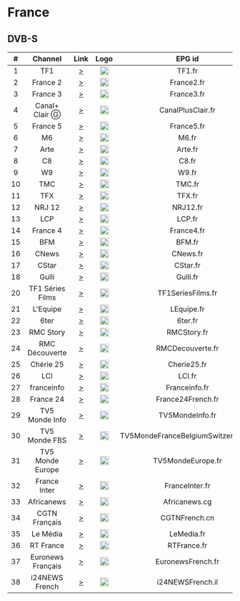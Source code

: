 <h1>France</h1>

<h2>DVB-S</h2>

| #  |      Channel      |                                                          Link                                                          |                                                                                         Logo                                                                                         |               EPG id                |
|:--:|:-----------------:|:----------------------------------------------------------------------------------------------------------------------:|:------------------------------------------------------------------------------------------------------------------------------------------------------------------------------------:|:-----------------------------------:|
| 1  |        TF1        |                                        [>](http://livetv.ktv.zone/3/play.m3u8)                                         |                            <img height="20" src="https://upload.wikimedia.org/wikipedia/fr/thumb/7/77/TF1_%282013%29.svg/640px-TF1_%282013%29.svg.png"/>                             |               TF1.fr                |
| 2  |     France 2      |                                       [>](http://livetv.ktv.zone/104/play.m3u8)                                        |                           <img height="20" src="https://upload.wikimedia.org/wikipedia/commons/thumb/5/53/France_2_2018.svg/886px-France_2_2018.svg.png"/>                           |             France2.fr              |
| 3  |     France 3      |                                       [>](http://livetv.ktv.zone/105/play.m3u8)                                        |                           <img height="20" src="https://upload.wikimedia.org/wikipedia/commons/thumb/d/dd/France_3_2018.svg/899px-France_3_2018.svg.png"/>                           |             France3.fr              |
| 4  |  Canal+ Clair Ⓖ   |  [>](http://hls-m007.live-lv3.canalplus-cdn.net/live/disk/canalplusclair-hd/hls-ios-fhd-clair/canalplusclair-hd.m3u8)  |                                             <img height="20" src="https://upload.wikimedia.org/wikipedia/fr/7/7f/Logo_%2B_Clair.jpeg"/>                                              |          CanalPlusClair.fr          |
| 5  |     France 5      |                                       [>](http://livetv.ktv.zone/107/play.m3u8)                                        |                           <img height="20" src="https://upload.wikimedia.org/wikipedia/commons/thumb/5/50/France_5_2018.svg/900px-France_5_2018.svg.png"/>                           |             France5.fr              |
| 6  |        M6         |          [>](https://shls-m6-france-prod-dub.shahid.net/out/v1/c8a9f6e000cd4ebaa4d2fc7d18c15988/index_3.m3u8)          |       <img height="20" src="https://upload.wikimedia.org/wikipedia/commons/thumb/4/4a/Logo_M6_%282020%2C_fond_clair%29.svg/1024px-Logo_M6_%282020%2C_fond_clair%29.svg.png"/>        |                M6.fr                |
| 7  |       Arte        |                                        [>](http://livetv.ktv.zone/9/play.m3u8)                                         |                                    <img height="20" src="https://raw.githubusercontent.com/tv-logo/tv-logos/main/countries/germany/arte-de.png"/>                                    |               Arte.fr               |
| 8  |        C8         |                                        [>](http://livetv.ktv.zone/10/play.m3u8)                                        |                           <img height="20" src="https://upload.wikimedia.org/wikipedia/commons/thumb/c/c2/Logo_C8_2016.svg/1024px-Logo_C8_2016.svg.png"/>                            |                C8.fr                |
| 9  |        W9         |                                        [>](http://livetv.ktv.zone/11/play.m3u8)                                        |                                <img height="20" src="https://upload.wikimedia.org/wikipedia/commons/thumb/4/40/W9_2018.svg/1024px-W9_2018.svg.png"/>                                 |                W9.fr                |
| 10 |        TMC        |                                        [>](http://livetv.ktv.zone/12/play.m3u8)                                        |                                  <img height="20" src="https://upload.wikimedia.org/wikipedia/en/thumb/5/54/TMC_logo.svg/1024px-TMC_logo.svg.png"/>                                  |               TMC.fr                |
| 11 |        TFX        |                                        [>](http://livetv.ktv.zone/13/play.m3u8)                                        |                             <img height="20" src="https://upload.wikimedia.org/wikipedia/fr/thumb/8/83/TFX_logo_2018.svg/640px-TFX_logo_2018.svg.png"/>                              |               TFX.fr                |
| 12 |      NRJ 12       |                           [>](https://nrj12.nrjaudio.fm/hls/live/2038374/nrj_12/master.m3u8)                           |                          <img height="20" src="https://upload.wikimedia.org/wikipedia/fr/thumb/9/93/NRJ_12_logo_2015.svg/757px-NRJ_12_logo_2015.svg.png"/>                           |              NRJ12.fr               |
| 13 |        LCP        |                                        [>](http://livetv.ktv.zone/15/play.m3u8)                                        | <img height="20" src="https://upload.wikimedia.org/wikipedia/fr/thumb/6/6a/Logo_LCP-AN_-_Public_S%C3%A9nat_%282019%29.svg/53px-Logo_LCP-AN_-_Public_S%C3%A9nat_%282019%29.svg.png"/> |               LCP.fr                |
| 14 |     France 4      |                                        [>](http://livetv.ktv.zone/16/play.m3u8)                                        |                           <img height="20" src="https://upload.wikimedia.org/wikipedia/commons/thumb/3/3b/France_4_2018.svg/998px-France_4_2018.svg.png"/>                           |             France4.fr              |
| 15 |        BFM        |                                        [>](http://livetv.ktv.zone/17/play.m3u8)                                        |                        <img height="20" src="https://upload.wikimedia.org/wikipedia/commons/thumb/4/45/Logo_BFMTV_2019.svg/1024px-Logo_BFMTV_2019.svg.png"/>                         |               BFM.fr                |
| 16 |       CNews       |                                        [>](http://livetv.ktv.zone/18/play.m3u8)                                        |                                                               <img height="20" src="https://i.imgur.com/UMRGAHx.png"/>                                                               |              CNews.fr               |
| 17 |       CStar       |                                        [>](http://livetv.ktv.zone/19/play.m3u8)                                        |                        <img height="20" src="https://upload.wikimedia.org/wikipedia/commons/thumb/c/c0/Logo_CStar_2016.svg/1024px-Logo_CStar_2016.svg.png"/>                         |              CStar.fr               |
| 18 |       Gulli       |      [>](https://origin2-6play.live.6cloud.fr/pool_rnpls9by/gulli/sixplaysd/hls_short_q2hyb21h_gulli/index.m3u8)       |                          <img height="20" src="https://upload.wikimedia.org/wikipedia/commons/thumb/a/ac/Gulli_logo_2023.png/1024px-Gulli_logo_2023.png"/>                           |              Gulli.fr               |
| 20 | TF1 Séries Films  |                                        [>](http://livetv.ktv.zone/22/play.m3u8)                                        |           <img height="20" src="https://upload.wikimedia.org/wikipedia/fr/thumb/4/4b/TF1_S%C3%A9ries_Films_logo_2020.svg/640px-TF1_S%C3%A9ries_Films_logo_2020.svg.png"/>            |          TF1SeriesFilms.fr          |
| 21 |     L'Equipe      |       [>](https://raw.githubusercontent.com/ipstreet312/freeiptv/master/ressources/dmotion/py/eqpe/equipe.m3u8)        |                                                               <img height="20" src="https://i.imgur.com/t35zhM9.png"/>                                                               |             LEquipe.fr              |
| 22 |       6ter        |                                        [>](http://livetv.ktv.zone/24/play.m3u8)                                        |                                                               <img height="20" src="https://i.imgur.com/2nd5Cox.png"/>                                                               |               6ter.fr               |
| 23 |     RMC Story     |                                        [>](http://livetv.ktv.zone/25/play.m3u8)                                        |                                                               <img height="20" src="https://i.imgur.com/h53nsyJ.png"/>                                                               |             RMCStory.fr             |
| 24 |  RMC Découverte   |                                        [>](http://livetv.ktv.zone/26/play.m3u8)                                        |          <img height="20" src="https://upload.wikimedia.org/wikipedia/fr/thumb/b/b3/RMC_D%C3%A9couverte_logo_2017.svg/langfr-350px-RMC_D%C3%A9couverte_logo_2017.svg.png"/>          |          RMCDecouverte.fr           |
| 25 |     Chérie 25     |                                        [>](http://livetv.ktv.zone/27/play.m3u8)                                        |                     <img height="20" src="https://upload.wikimedia.org/wikipedia/commons/thumb/2/2e/Logo_Ch%C3%A9rie_25.svg/512px-Logo_Ch%C3%A9rie_25.svg.png"/>                     |             Cherie25.fr             |
| 26 |        LCI        |                                        [>](http://livetv.ktv.zone/28/play.m3u8)                                        |            <img height="20" src="https://upload.wikimedia.org/wikipedia/fr/thumb/3/38/LCI_-_Logo_%28Ao%C3%BBt_2017%29.svg/62px-LCI_-_Logo_%28Ao%C3%BBt_2017%29.svg.png"/>            |               LCI.fr                |
| 27 |    franceinfo     |                          [>](http://ythls.armelin.one/channel/UCO6K_kkdP-lnSCiO3tPx7WA.m3u8)                           |                              <img height="20" src="https://upload.wikimedia.org/wikipedia/commons/thumb/0/03/Franceinfo.svg/640px-Franceinfo.svg.png"/>                              |            Franceinfo.fr            |
| 28 |     France 24     |                          [>](http://ythls.armelin.one/channel/UCCCPCZNChQdGa9EkATeye4g.m3u8)                           |                                                               <img height="20" src="https://i.imgur.com/61MSiq9.png"/>                                                               |          France24French.fr          |
| 29 |  TV5 Monde Info   |                        [>](https://ott.tv5monde.com/Content/HLS/Live/channel(info)/index.m3u8)                         |                                                               <img height="20" src="https://i.imgur.com/AJx5Fy2.png"/>                                                               |           TV5MondeInfo.fr           |
| 30 |   TV5 Monde FBS   |                         [>](https://ott.tv5monde.com/Content/HLS/Live/channel(fbs)/index.m3u8)                         |                                                               <img height="20" src="https://i.imgur.com/WmRbudc.png"/>                                                               | TV5MondeFranceBelgiumSwitzerland.fr |
| 31 | TV5 Monde Europe  |                       [>](https://ott.tv5monde.com/Content/HLS/Live/channel(europe)/index.m3u8)                        |                                                               <img height="20" src="https://i.imgur.com/rPAbMSu.png"/>                                                               |          TV5MondeEurope.fr          |
| 32 |   France Inter    |                          [>](http://ythls.armelin.one/channel/UCJldRgT_D7Am-ErRHQZ90uw.m3u8)                           |                                                               <img height="20" src="https://i.imgur.com/d9Ncl8m.png"/>                                                               |           FranceInter.fr            |
| 33 |    Africanews     |                          [>](http://ythls.armelin.one/channel/UC25EuGAePOPvPrUA5cmu3dQ.m3u8)                           |                                                               <img height="20" src="https://i.imgur.com/xocvePC.png"/>                                                               |            Africanews.cg            |
| 34 |   CGTN Français   |                              [>](https://news.cgtn.com/resource/live/french/cgtn-f.m3u8)                               |                                                               <img height="20" src="https://i.imgur.com/fMsJYzl.png"/>                                                               |            CGTNFrench.cn            |
| 35 |     Le Média      |                          [>](http://ythls.armelin.one/channel/UCT67YOMntJxfRnO_9bXDpvw.m3u8)                           |                                              <img height="20" src="https://upload.wikimedia.org/wikipedia/fr/7/75/Logo_Le_Média.png"/>                                               |             LeMedia.fr              |
| 36 |     RT France     |                                [>](https://rt-fra.rttv.com/live/rtfrance/playlist.m3u8)                                |                          <img height="20" src="https://upload.wikimedia.org/wikipedia/commons/thumb/b/b8/RT-France-logo.svg/512px-RT-France-logo.svg.png"/>                          |             RTFrance.fr             |
| 37 | Euronews Français |               [>](https://shls-live-ak.akamaized.net/out/v1/302a3ad418214d3f94460738a805b930/index.m3u8)               |                                                               <img height="20" src="https://i.imgur.com/8t9mdg9.png"/>                                                               |          EuronewsFrench.fr          |
| 38 |  i24NEWS French   | [>](https://bcovlive-a.akamaihd.net/cc8266d36bb5469b8b4a3097497e06e6/eu-central-1/5377161796001/playlist-all_dvr.m3u8) |                              <img height="20" src="https://upload.wikimedia.org/wikipedia/commons/thumb/7/79/LOGO_i24NEWS.png/512px-LOGO_i24NEWS.png"/>                              |          i24NEWSFrench.il           |
